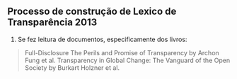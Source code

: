 ## Processo de construção de Lexico de Transparência 2013
1. Se fez leitura de documentos, especificamente dos livros:

  > Full-Disclosure The Perils and Promise of Transparency by Archon Fung et al.
  > Transparency in Global Change: The Vanguard of the Open Society by Burkart Holzner  et al.
